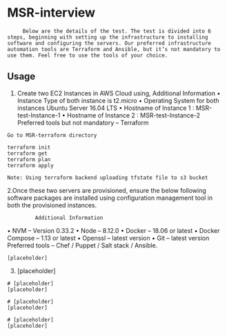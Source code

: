 # MSR-interview
         Below are the details of the test. The test is divided into 6 steps, beginning with setting up the infrastructure to installing software and configuring the servers. Our preferred infrastructure automation tools are Terraform and Ansible, but it’s not mandatory to use them. Feel free to use the tools of your choice.  
## Usage<a name="usage"></a>

1. Create two EC2 Instances in AWS Cloud using,
               Additional Information
•	Instance Type of both instance is t2.micro
•	Operating System for both instances Ubuntu Server 16.04 LTS
•	Hostname of Instance 1 : MSR-test-Instance-1
•	Hostname of Instance 2 : MSR-test-Instance-2
              Preferred tools but not mandatory – Terraform
```
Go to MSR-terraform directory

terraform init
terraform get
terraform plan
terraform apply

Note: Using terraform backend uploading tfstate file to s3 bucket
```

2.Once these two servers are provisioned, ensure the below following software packages are installed using configuration management tool in both the provisioned instances.

             Additional Information
•	NVM – Version 0.33.2
•	Node – 8.12.0
•	Docker – 18.06 or latest
•	Docker Compose – 1.13 or latest
•	Openssl – latest version
•	Git – latest version
           Preferred tools – Chef / Puppet / Salt stack / Ansible. 
```
[placeholder]
```

3. [placeholder]

```
# [placeholder]
[placeholder]

# [placeholder]
[placeholder]

# [placeholder]
[placeholder]
```
